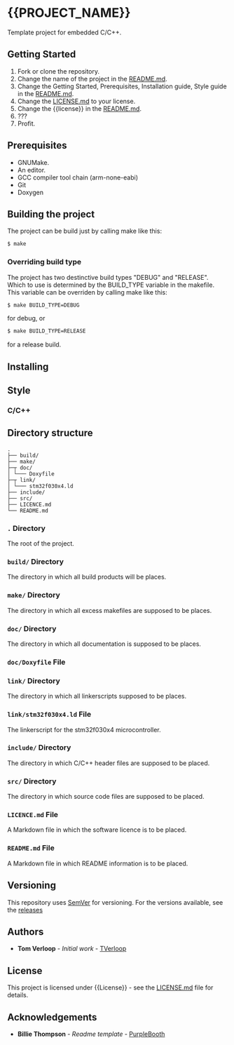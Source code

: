 # {{PROJECT_NAME}}

Template project for embedded C/C++.

## Getting Started

1. Fork or clone the repository.
2. Change the name of the project in the [README.md](README.md).
3. Change the Getting Started, Prerequisites, Installation guide, Style guide in the [README.md](README.md).
5. Change the [LICENSE.md](LICENSE.md) to your license.
6. Change the {{license}} in the [README.md](README.md).
7. ???
8. Profit.

## Prerequisites

* GNUMake.
* An editor.
* GCC compiler tool chain (arm-none-eabi)
* Git
* Doxygen

## Building the project

The project can be build just by calling make like this:

```bash
$ make 
```

### Overriding build type

The project has two destinctive build types "DEBUG" and "RELEASE".
Which to use is determined by the BUILD_TYPE variable in the makefile.
This variable can be overriden by calling make like this:

```bash
$ make BUILD_TYPE=DEBUG
```

for debug, or

```bash
$ make BUILD_TYPE=RELEASE
```

for a release build.

## Installing

## Style

### C/C++

## Directory structure
``.``  
``├── build/``  
``├── make/``  
``├─┬ doc/``  
``│ └─── Doxyfile``  
``├─┬ link/``  
``│ └─── stm32f030x4.ld``  
``├── include/``  
``├── src/``  
``├── LICENCE.md``  
``└── README.md``  

### ``.`` Directory

The root of the project.

### ``build/`` Directory

The directory in which all build products will be places.

### ``make/`` Directory

The directory in which all excess makefiles are supposed to be places.

### ``doc/`` Directory

The directory in which all documentation is supposed to be places.

### ``doc/Doxyfile`` File

### ``link/`` Directory

The directory in which all linkerscripts supposed to be places.

### ``link/stm32f030x4.ld`` File

The linkerscript for the stm32f030x4 microcontroller.

### ``include/`` Directory

The directory in which C/C++ header files are supposed to be placed.

### ``src/`` Directory

The directory in which source code files are supposed to be placed.

### ``LICENCE.md`` File

A Markdown file in which the software licence is to be placed.

### ``README.md`` File

A Markdown file in which README information is to be placed.

## Versioning

This repository uses [SemVer](http://semver.org) for versioning. For the versions available, see the [releases](releases)

## Authors

* **Tom Verloop** - *Initial work* - [TVerloop](https://github.com/TVerloop)

## License

This project is licensed under {{License}} - see the [LICENSE.md](LICENSE.md) file for details.

## Acknowledgements

* **Billie Thompson** - *Readme template* - [PurpleBooth](https://github.com/PurpleBooth)
